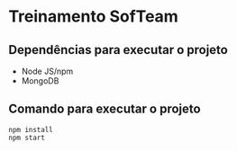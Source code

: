 # Treinamento SofTeam

## Dependências para executar o projeto

- Node JS/npm
- MongoDB

## Comando para executar o projeto

```
npm install
npm start
```